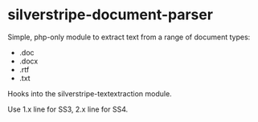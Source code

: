 # silverstripe-document-parser

Simple, php-only module to extract text from a range
of document types:

- .doc
- .docx
- .rtf
- .txt

Hooks into the silverstripe-textextraction module.

Use 1.x line for SS3, 2.x line for SS4.
